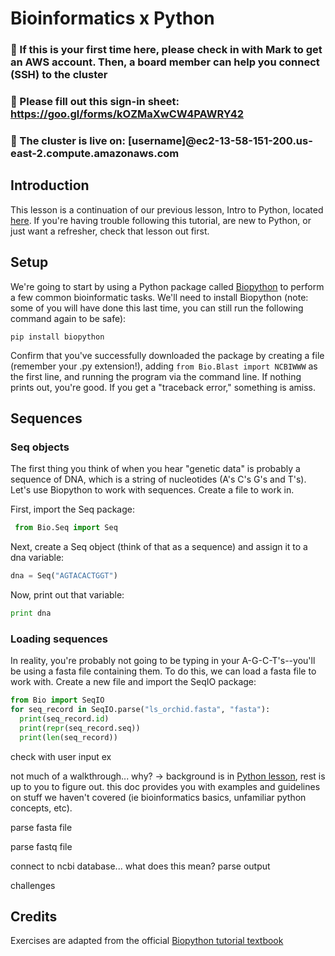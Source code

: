 # Bioinformatics x Python

### 🔸 If this is your first time here, please check in with Mark to get an AWS account. Then, a board member can help you connect (SSH) to the cluster

### 🔸 Please fill out this sign-in sheet: https://goo.gl/forms/kOZMaXwCW4PAWRY42

### 🔸 The cluster is live on: [username]@ec2-13-58-151-200.us-east-2.compute.amazonaws.com

## Introduction

This lesson is a continuation of our previous lesson, Intro to Python, located [here](https://github.com/sabeelmansuri/binf_crash_course/blob/master/3_Python.md). If you're having trouble following this tutorial, are new to Python, or just want a refresher, check that lesson out first.

## Setup

We're going to start by using a Python package called [Biopython](https://biopython.org/) to perform a few common bioinformatic tasks. We'll need to install Biopython (note: some of you will have done this last time, you can still run the following command again to be safe):

```shell
pip install biopython
```

Confirm that you've successfully downloaded the package by creating a file (remember your .py extension!), adding `from Bio.Blast import NCBIWWW` as the first line, and running the program via the command line. If nothing prints out, you're good. If you get a "traceback error," something is amiss.

## Sequences

### Seq objects

The first thing you think of when you hear "genetic data" is probably a sequence of DNA, which is a string of nucleotides (A's C's G's and T's). Let's use Biopython to work with sequences. Create a file to work in.

First, import the Seq package:

```python
 from Bio.Seq import Seq
 ```
 
 Next, create a Seq object (think of that as a sequence) and assign it to a dna variable:
 ```python
 dna = Seq("AGTACACTGGT")
 ```
 
 Now, print out that variable:
 ```python
 print dna
 ```
 
 ### Loading sequences
 
 In reality, you're probably not going to be typing in your A-G-C-T's--you'll be using a fasta file containing them. To do this, we can load a fasta file to work with. Create a new file and import the SeqIO package:
 
 ```python
from Bio import SeqIO
for seq_record in SeqIO.parse("ls_orchid.fasta", "fasta"):
   print(seq_record.id)
   print(repr(seq_record.seq))
   print(len(seq_record))
```
 
 
 

check with user input ex

not much of a walkthrough... why? -> background is in [Python lesson](https://github.com/sabeelmansuri/binf_crash_course/blob/master/3_Python.md), rest is up to you to figure out. this doc provides you with examples and guidelines on stuff we haven't covered (ie bioinformatics basics, unfamiliar python concepts, etc). 

parse fasta file

parse fastq file

connect to ncbi database... what does this mean? parse output

challenges

## Credits

Exercises are adapted from the official [Biopython tutorial textbook](http://biopython.org/DIST/docs/tutorial/Tutorial.pdf)
